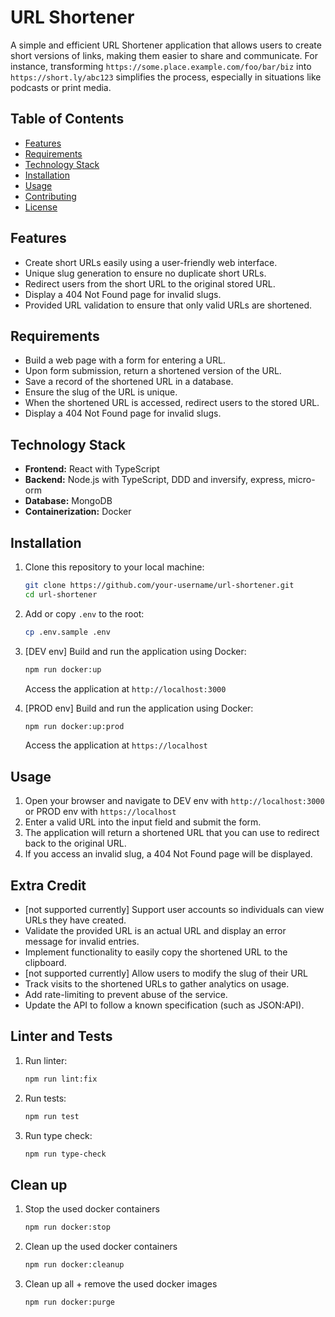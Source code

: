 # URL Shortener

A simple and efficient URL Shortener application that allows users to create short versions of links, making them easier to share and communicate. For instance, transforming `https://some.place.example.com/foo/bar/biz` into `https://short.ly/abc123` simplifies the process, especially in situations like podcasts or print media.

## Table of Contents

- [Features](#features)
- [Requirements](#requirements)
- [Technology Stack](#technology-stack)
- [Installation](#installation)
- [Usage](#usage)
- [Contributing](#contributing)
- [License](#license)

## Features

- Create short URLs easily using a user-friendly web interface.
- Unique slug generation to ensure no duplicate short URLs.
- Redirect users from the short URL to the original stored URL.
- Display a 404 Not Found page for invalid slugs.
- Provided URL validation to ensure that only valid URLs are shortened.

## Requirements

- Build a web page with a form for entering a URL.
- Upon form submission, return a shortened version of the URL.
- Save a record of the shortened URL in a database.
- Ensure the slug of the URL is unique.
- When the shortened URL is accessed, redirect users to the stored URL.
- Display a 404 Not Found page for invalid slugs.

## Technology Stack

- **Frontend:** React with TypeScript
- **Backend:** Node.js with TypeScript, DDD and inversify, express, micro-orm
- **Database:** MongoDB
- **Containerization:** Docker

## Installation

1. Clone this repository to your local machine:

    ```sh
    git clone https://github.com/your-username/url-shortener.git
    cd url-shortener
    ```

2. Add or copy `.env` to the root:

    ```sh
    cp .env.sample .env
    ```

3. [DEV env] Build and run the application using Docker:

    ```sh
    npm run docker:up
    ```

    Access the application at `http://localhost:3000`

4. [PROD env] Build and run the application using Docker:

    ```sh
    npm run docker:up:prod
    ```

    Access the application at `https://localhost`

## Usage

1. Open your browser and navigate to DEV env with `http://localhost:3000` or PROD env with `https://localhost`
2. Enter a valid URL into the input field and submit the form.
3. The application will return a shortened URL that you can use to redirect back to the original URL.
4. If you access an invalid slug, a 404 Not Found page will be displayed.

## Extra Credit

- [not supported currently] Support user accounts so individuals can view URLs they have created.
- Validate the provided URL is an actual URL and display an error message for invalid entries.
- Implement functionality to easily copy the shortened URL to the clipboard.
- [not supported currently] Allow users to modify the slug of their URL
- Track visits to the shortened URLs to gather analytics on usage.
- Add rate-limiting to prevent abuse of the service.
- Update the API to follow a known specification (such as JSON:API).

## Linter and Tests

1. Run linter:

    ```sh
    npm run lint:fix
    ```

2. Run tests:

    ```sh
    npm run test
    ```

3. Run type check:

    ```sh
    npm run type-check
    ```

## Clean up

1. Stop the used docker containers

    ```sh
    npm run docker:stop
    ```

2. Clean up the used docker containers

    ```sh
    npm run docker:cleanup
    ```

3. Clean up all + remove the used docker images

    ```sh
    npm run docker:purge
    ```
